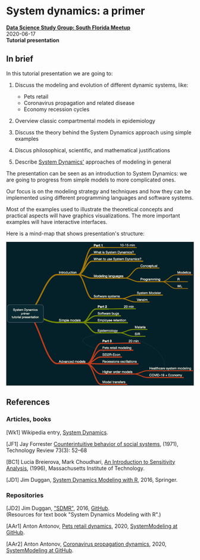 # System dynamics: a primer
**[Data Science Study Group: South Florida Meetup](https://www.meetup.com/Data-Science-Study-Group-South-Florida/events/270274812/)**   
2020-06-17   
**Tutorial presentation**

## In brief

In this tutorial presentation we are going to:

1. Discuss the modeling and evolution of different dynamic systems, like:
   - Pets retail
   - Coronavirus propagation and related disease
   - Economy recession cycles

2. Overview classic compartmental models in epidemiology

3. Discuss the theory behind the System Dynamics approach using simple examples

4. Discus philosophical, scientific, and mathematical justifications

5. Describe [System Dynamics'](https://en.wikipedia.org/wiki/System_dynamics) 
approaches of modeling in general

The presentation can be seen as an introduction to System Dynamics: we are going to progress from simple models to more complicated ones.

Our focus is on the modeling strategy and techniques and how they can be implemented using different programming languages and software systems. 

Most of the examples used to illustrate the theoretical concepts and practical aspects will have graphics visualizations. 
The more important examples will have interactive interfaces.

Here is a mind-map that shows presentation's structure:

![](./Presentation-aids/System-Dynamics-primer-tutorial-presentation.png)

## References

### Articles, books

\[Wk1\] Wikipedia entry, [System Dynamics](https://en.wikipedia.org/wiki/System_dynamics).

\[JF1\] Jay Forrester 
[Counterintuitive behavior of social systems](https://ocw.mit.edu/courses/sloan-school-of-management/15-988-system-dynamics-self-study-fall-1998-spring-1999/readings/behavior.pdf), 
(1971), Technology Review 73(3): 52–68

\[BC1\] Lucia Breierova, Mark Choudhari,
[An Introduction to Sensitivity Analysis](https://ocw.mit.edu/courses/sloan-school-of-management/15-988-system-dynamics-self-study-fall-1998-spring-1999/readings/sensitivityanalysis.pdf), 
(1996), Massachusetts Institute of Technology.

\[JD1\] Jim Duggan, 
[System Dynamics Modeling with R](https://www.springer.com/gp/book/9783319340418), 
2016, Springer.

### Repositories

\[JD2\] Jim Duggan, 
["SDMR"](https://github.com/JimDuggan/SDMR), 
2016, 
[GitHub](https://github.com/JimDuggan).   
(Resources for text book "System Dynamics Modeling with R".)
 
\[AAr1\] Anton Antonov, 
[Pets retail dynamics](../../Projects/Pets-retail-dynamics), 
2020,
[SystemModeling at GitHub](https://github.com/antononcube/SystemModeling).
 
\[AAr2\] Anton Antonov, 
[Coronavirus propagation dynamics](../../Projects/Coronavirus-propagation-dynamics), 
2020,
[SystemModeling at GitHub](https://github.com/antononcube/SystemModeling).
 
